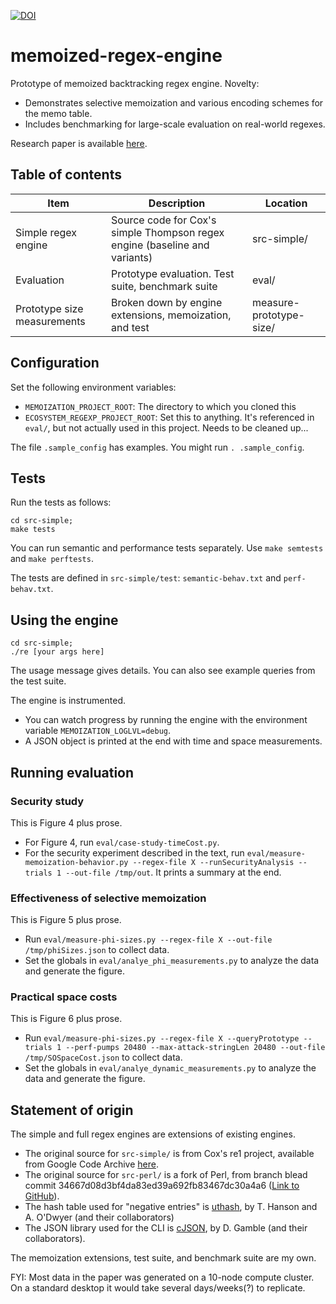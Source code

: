 [![DOI](https://zenodo.org/badge/246123959.svg)](https://zenodo.org/badge/latestdoi/246123959)

# memoized-regex-engine

Prototype of memoized backtracking regex engine. Novelty:
- Demonstrates selective memoization and various encoding schemes for the memo table.
- Includes benchmarking for large-scale evaluation on real-world regexes.

Research paper is available [here](https://davisjam.github.io/publications/).

## Table of contents

| Item | Description | Location |
|------|-------------|----------|
| Simple regex engine | Source code for Cox's simple Thompson regex engine (baseline and variants)       | src-simple/ |
| Evaluation          | Prototype evaluation. Test suite, benchmark suite                                | eval/ |
| Prototype size measurements          | Broken down by engine extensions, memoization, and test         | measure-prototype-size/ |

## Configuration

Set the following environment variables:
- `MEMOIZATION_PROJECT_ROOT`: The directory to which you cloned this
- `ECOSYSTEM_REGEXP_PROJECT_ROOT`: Set this to anything. It's referenced in `eval/`, but not actually used in this project. Needs to be cleaned up...

The file `.sample_config` has examples. You might run `. .sample_config`.

## Tests

Run the tests as follows:

```
cd src-simple;
make tests
```

You can run semantic and performance tests separately. Use `make semtests` and `make perftests`.

The tests are defined in `src-simple/test`: `semantic-behav.txt` and `perf-behav.txt`.

## Using the engine

```
cd src-simple;
./re [your args here]
```

The usage message gives details. You can also see example queries from the test suite.

The engine is instrumented.
- You can watch progress by running the engine with the environment variable `MEMOIZATION_LOGLVL=debug`.
- A JSON object is printed at the end with time and space measurements.

## Running evaluation

### Security study

This is Figure 4 plus prose.

- For Figure 4, run `eval/case-study-timeCost.py`.
- For the security experiment described in the text, run `eval/measure-memoization-behavior.py --regex-file X --runSecurityAnalysis --trials 1 --out-file /tmp/out`. It prints a summary at the end.

### Effectiveness of selective memoization

This is Figure 5 plus prose.

- Run `eval/measure-phi-sizes.py --regex-file X --out-file /tmp/phiSizes.json` to collect data.
- Set the globals in `eval/analye_phi_measurements.py` to analyze the data and generate the figure.

### Practical space costs

This is Figure 6 plus prose.

- Run `eval/measure-phi-sizes.py --regex-file X --queryPrototype --trials 1 --perf-pumps 20480 --max-attack-stringLen 20480 --out-file /tmp/SOSpaceCost.json` to collect data.
- Set the globals in `eval/analye_dynamic_measurements.py` to analyze the data and generate the figure.

## Statement of origin

The simple and full regex engines are extensions of existing engines.
  - The original source for `src-simple/` is from Cox's re1 project, available from Google Code Archive [here](https://code.google.com/archive/p/re1/).
  - The original source for `src-perl/` is a fork of Perl, from branch blead commit 34667d08d3bf4da83ed39a692fb83467dc30a4a6 ([Link to GitHub](https://github.com/Perl/perl5/commit/34667d08d3bf4da83ed39a692fb83467dc30a4a6)).
  - The hash table used for "negative entries" is [uthash](https://github.com/troydhanson/uthash), by T. Hanson and A. O'Dwyer (and their collaborators)
  - The JSON library used for the CLI is [cJSON](https://github.com/DaveGamble/cJSON), by D. Gamble (and their collaborators).

The memoization extensions, test suite, and benchmark suite are my own.

FYI: Most data in the paper was generated on a 10-node compute cluster. On a standard desktop it would take several days/weeks(?) to replicate.

